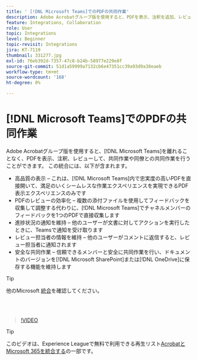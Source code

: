 ```yaml
---
title: ' [!DNL Microsoft Teams]でのPDFの共同作業'
description: Adobe Acrobatグループ版を使用すると、PDFを表示、注釈を追加、レビューして、 [!DNL Microsoft Teams]から離れることなく共同作業や同僚との共同作業をおこなうことができます
feature: Integrations, Collaboration
role: User
topic: Integrations
level: Beginner
topic-revisit: Integrations
jira: KT-7119
thumbnail: 331277.jpg
exl-id: 76eb392d-7357-47c8-b24b-58977e229e8f
source-git-commit: 51d1a59999a7132cb6e47351cc39a93d9a38eaeb
workflow-type: tm+mt
source-wordcount: '168'
ht-degree: 0%

---
```


# [!DNL Microsoft Teams]でのPDFの共同作業

Adobe Acrobatグループ版を使用すると、[!DNL Microsoft Teams]を離れることなく、PDFを表示、注釈、レビューして、共同作業や同僚との共同作業を行うことができます。 この統合には、以下が含まれます。

* 高品質の表示 – これは、[!DNL Microsoft Teams]内で忠実度の高いPDFを直接開いて、満足のいくシームレスな作業エクスペリエンスを実現できるPDF表示エクスペリエンスのみです
* PDFのレビューの効率化 – 複数の添付ファイルを使用してフィードバックを収集して調整する代わりに、[!DNL Microsoft Teams]でチャネルメンバーのフィードバックを1つのPDFで直接収集します
* 進捗状況の通知を維持 – 他のユーザーが文書に対してアクションを実行したときに、Teamsで通知を受け取ります
* レビュー担当者の情報を維持 – 他のユーザーがコメントに返信すると、レビュー担当者に通知されます
* 安全な共同作業 – 信頼できるメンバーと安全に共同作業を行い、ドキュメントのバージョンを[!DNL Microsoft SharePoint]または[!DNL OneDrive]に保存する機能を維持します

>[!TIP]
>
>他のMicrosoft [統合](../integrate/integrate-overview.md#microsoft)を確認してください。

<br> 

>[!VIDEO](https://video.tv.adobe.com/v/331277?quality=12&learn=on&hidetitle=true)

>[!TIP]
>
>このビデオは、Experience Leagueで無料で利用できる再生リスト[AcrobatとMicrosoft 365を統合する](https://experienceleague.adobe.com/ja/playlists/acrobat-integrate-microsoft-365)の一部です。
